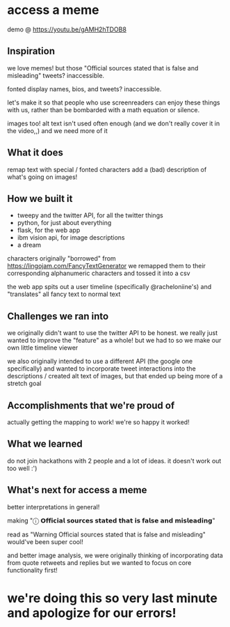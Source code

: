 # access a meme 

demo @ https://youtu.be/gAMH2hTDOB8

## Inspiration

we love memes! but those "Official sources stated that is false and misleading" tweets? inaccessible. 

fonted display names, bios, and tweets? inaccessible. 

let's make it so that people who use screenreaders can enjoy these things with us, rather than be bombarded with a math equation or silence. 

images too! alt text isn't used often enough (and we don't really cover it in the video,,) and we need more of it

## What it does

remap text with special / fonted characters
add a (bad) description of what's going on images! 

## How we built it

- tweepy and the twitter API, for all the twitter things 
- python, for just about everything 
- flask, for the web app 
- ibm vision api, for image descriptions 
- a dream 

characters originally "borrowed" from https://lingojam.com/FancyTextGenerator
we remapped them to their corresponding alphanumeric characters and tossed it into a csv 

the web app spits out a user timeline (specifically @racheloniine's) and "translates" all fancy text to normal text

## Challenges we ran into

we originally didn't want to use the twitter API to be honest. we really just wanted to improve the "feature" as a whole! but we had to so we make our own little timeline viewer 

we also originally intended to use a different API (the google one specifically) and wanted to incorporate tweet interactions into the descriptions / created alt text of images, but that ended up being more of a stretch goal 

## Accomplishments that we're proud of

actually getting the mapping to work! we're so happy it worked! 

## What we learned

do not join hackathons with 2 people and a lot of ideas. it doesn't work out too well :') 

## What's next for access a meme

better interpretations in general! 

making "ⓘ  𝗢𝗳𝗳𝗶𝗰𝗶𝗮𝗹 𝘀𝗼𝘂𝗿𝗰𝗲𝘀 𝘀𝘁𝗮𝘁𝗲𝗱 𝘁𝗵𝗮𝘁 𝗶𝘀 𝗳𝗮𝗹𝘀𝗲 𝗮𝗻𝗱 𝗺𝗶𝘀𝗹𝗲𝗮𝗱𝗶𝗻𝗴"

read as "Warning Official sources stated that is false and misleading" would've been super cool! 

and better image analysis, we were originally thinking of incorporating data from quote retweets and replies but we wanted to focus on core functionality first!  



# we're doing this so very last minute and apologize for our errors! 
